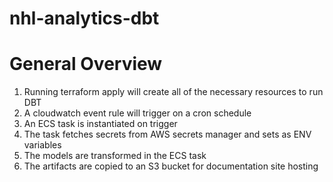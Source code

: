 # nhl-analytics-dbt


# General Overview

1. Running terraform apply will create all of the necessary resources to run DBT
2. A cloudwatch event rule will trigger on a cron schedule
3. An ECS task is instantiated on trigger
4. The task fetches secrets from AWS secrets manager and sets as ENV variables
5. The models  are transformed in the ECS task
6. The artifacts are copied to an S3 bucket for documentation site hosting